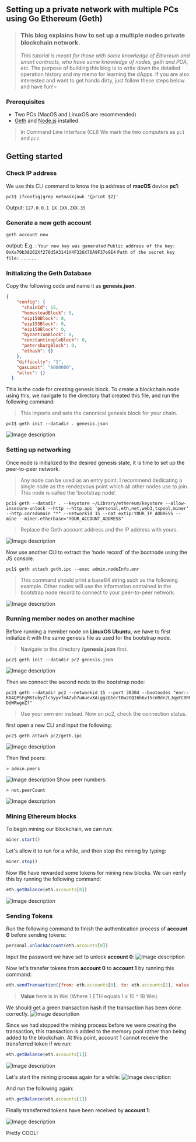 ## Setting up a private network with multiple PCs using Go Ethereum (Geth)

> ### This blog explains how to set up a multiple nodes private blockchain network.
> _This tutorial is meant for those with some knowledge of Ethereum and smart contracts, who have some knowledge of nodes, geth and POA, etc._
> The purpose of building this blog is to write down the detailed operation history and my memo for learning the dApps.
> If you are also interested and want to get hands dirty, just follow these steps below and have fun!~

### Prerequisites
- Two PCs (MacOS and LinuxOS are recommended)
- [Geth](https://geth.ethereum.org/docs/install-and-build/installing-geth) and [Node.js](https://nodejs.org/en/) installed


> In Command Line Interface (CLI) We mark the two computers as `pc1` and `pc2`. 

## Getting started

### Check IP address
We use this CLI command to know the ip address of **macOS** device **pc1**:
```linux
pc1$ ifconfig|grep netmask|awk '{print $2}'
```
Output:
`127.0.0.1
1X.1XX.2XX.35`

### Generate a new geth account
```linux
geth account new
```
output:
E.g. :
`Your new key was generated`
`Public address of the key:`   `0xXa79b38262Xf270d5A3141X4F326X76A9F37e9E4`
`Path of the secret key file:`
`......` 

### Initializing the Geth Database
Copy the following code and name it as **genesis.json**.
```json
{
    "config": {
      "chainId": 15,
      "homesteadBlock": 0,
      "eip150Block": 0,
      "eip155Block": 0,
      "eip158Block": 0,
      "byzantiumBlock": 0,
      "constantinopleBlock": 0,
      "petersburgBlock": 0,
      "ethash": {}
    },
    "difficulty": "1",
    "gasLimit": "8000000",
    "alloc": {}
  }
```
This is the code for creating genesis block.
To create a blockchain node using this, we navigate to the directory that created this file, and run the following command: 

> This imports and sets the canonical genesis block for your chain.
```linux
pc1$ geth init --datadir . genesis.json
```

![Image description](https://dev-to-uploads.s3.amazonaws.com/uploads/articles/njfir8ldzo7d39dnsgmb.png)

### Setting up networking
Once node is initialized to the desired genesis state, it is time to set up the peer-to-peer network. 

> Any node can be used as an entry point. I recommend dedicating a single node as the rendezvous point which all other nodes use to join. This node is called the ‘bootstrap node’. 

```linux
pc1$ geth --datadir . --keystore ~/Library/ethereum/keystore --allow-insecure-unlock --http --http.api 'personal,eth,net,web3,txpool,miner' --http.corsdomain "*" --networkid 15 --nat extip:YOUR_IP_ADDRESS --mine --miner.etherbase="YOUR_ACCOUNT_ADDRESS" 
```

> Replace the Geth account address and the IP address with yours.

![Image description](https://dev-to-uploads.s3.amazonaws.com/uploads/articles/xthgu9fi7sjyuvcqal9a.png)

Now use another CLI to extract the ‘node record’ of the bootnode using the JS console.
```linux
pc1$ geth attach geth.ipc --exec admin.nodeInfo.enr
```
> This command should print a base64 string such as the following example. Other nodes will use the information contained in the bootstrap node record to connect to your peer-to-peer network.

![Image description](https://dev-to-uploads.s3.amazonaws.com/uploads/articles/dgp66anysjf2o8g2r119.png)

### Running member nodes on another machine
Before running a member node on **LinuxOS Ubuntu**, we have to first initialize it with the same genesis file as used for the bootstrap node.
> Navigate to the directory **/genesis.json** first.
```linux
pc2$ geth init --datadir pc2 genesis.json
```

![Image description](https://dev-to-uploads.s3.amazonaws.com/uploads/articles/xc3zr8mv5dcz67dqkb8j.png)

Then we connect the second node to the bootstrap node:
```linux
pc2$ geth --datadir pc2 --networkid 15 --port 30304 --bootnodes "enr:-KO4QPSFgMKtubyZlc5yyvfmAZvb7uAuevXAiggzQ1ert0w2GQI6h6v15cnRdn2LJqyEC8RFoVNo5VyfWUltwDqF1YGGAYAZwr5Qg2V0aMfGhMGBRa2AgmlkgnY0gmlwhAqI5COJc2VjcDI1NmsxoQI30yNxr1nIqyU0YYAQaNFBztGq1gVfvYMsYUd4hd9zBoRzbmFwwIN0Y3CCdl-DdWRwgnZf"
```
> Use your own enr instead. 
Now on pc2, check the connection status.

first open a new CLI and input the following:
```linux
pc2$ geth attach pc2/geth.ipc
```

![Image description](https://dev-to-uploads.s3.amazonaws.com/uploads/articles/19y759q7qi3luld44pnm.png)

Then find peers:
```linux
> admin.peers
```

![Image description](https://dev-to-uploads.s3.amazonaws.com/uploads/articles/w0il6i08jw3s8nv98h0f.png)
Show peer numbers:
```linux
> net.peerCount
```

![Image description](https://dev-to-uploads.s3.amazonaws.com/uploads/articles/xgjld4rt2x2wyggn0n01.png)


### Mining Ethereum blocks
To begin mining our blockchain, we can run:
```javascript
miner.start()
```
Let's allow it to run for a while, and then stop the mining by typing:
```javascript
miner.stop()
```

Now We have rewarded some tokens for mining new blocks. We can verify this by running the following command:
```javascript
eth.getBalance(eth.accounts[0])
```

![Image description](https://dev-to-uploads.s3.amazonaws.com/uploads/articles/2rhyc3680lxi1nxa0jqo.png)

### Sending Tokens

Run the following command to finish the authentication process of **account 0** before sending tokens:
```javascript
personal.unlockAccount(eth.accounts[0])
```
Input the password we have set to unlock **account 0**:
![Image description](https://dev-to-uploads.s3.amazonaws.com/uploads/articles/doymc04mjfh2r8mwbeym.png)

Now let's transfer tokens from **account 0** to **account 1** by running this command:
```javascript
eth.sendTransaction({from: eth.accounts[0], to: eth.accounts[1], value: 500000})
```

> **Value** here is in Wei (Where 1 ETH equals 1 x 10 ^ 18 Wei)

We should get a green transaction hash if the transaction has been done correctly.
![Image description](https://dev-to-uploads.s3.amazonaws.com/uploads/articles/pi83kyutpekqyengbdr2.png)

Since we had stopped the mining process before we were creating the transaction, this transaction is added to the memory pool rather than being added to the blockchain. At this point, account 1 cannot receive the transferred token if we run:

```javascript
eth.getBalance(eth.accounts[1])
```

![Image description](https://dev-to-uploads.s3.amazonaws.com/uploads/articles/xywjc6cntze2wta4o84l.png)

Let's start the mining process again for a while:
![Image description](https://dev-to-uploads.s3.amazonaws.com/uploads/articles/hvdjno1ndn2kp7m5jphs.png)

And run the following again:
```javascript
eth.getBalance(eth.accounts[1])
```
Finally transferred tokens have been received by **account 1**:

![Image description](https://dev-to-uploads.s3.amazonaws.com/uploads/articles/qdsuoo985zcvl33htr99.png)

Pretty COOL!
